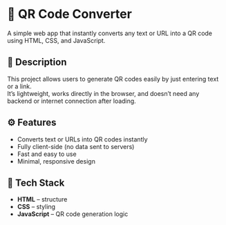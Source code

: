 # 🧾 QR Code Converter

A simple web app that instantly converts any text or URL into a QR code using HTML, CSS, and JavaScript.

## 📝 Description

This project allows users to generate QR codes easily by just entering text or a link.  
It’s lightweight, works directly in the browser, and doesn’t need any backend or internet connection after loading.

## ⚙️ Features

- Converts text or URLs into QR codes instantly  
- Fully client-side (no data sent to servers)  
- Fast and easy to use  
- Minimal, responsive design  

## 🧩 Tech Stack

- **HTML** – structure  
- **CSS** – styling  
- **JavaScript** – QR code generation logic 
